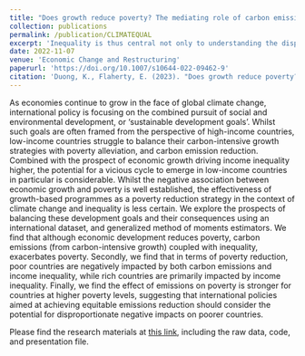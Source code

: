 ```yaml
---
title: "Does growth reduce poverty? The mediating role of carbon emissions and income inequality"
collection: publications
permalink: /publication/CLIMATEQUAL
excerpt: 'Inequality is thus central not only to understanding the disproportionate impacts of climate change, but also its root causes.'
date: 2022-11-07
venue: 'Economic Change and Restructuring'
paperurl: 'https://doi.org/10.1007/s10644-022-09462-9'
citation: 'Duong, K., Flaherty, E. (2023). "Does growth reduce poverty? The mediating role of carbon emissions and income inequality." Econ Change Restruct. 56, 3309–3334'
---
```


As economies continue to grow in the face of global climate change, international policy is focusing on the combined pursuit of social and environmental development, or ‘sustainable development goals’. Whilst such goals are often framed from the perspective of high-income countries, low-income countries struggle to balance their carbon-intensive growth strategies with poverty alleviation, and carbon emission reduction. Combined with the prospect of economic growth driving income inequality higher, the potential for a vicious cycle to emerge in low-income countries in particular is considerable. Whilst the negative association between economic growth and poverty is well established, the effectiveness of growth-based programmes as a poverty reduction strategy in the context of climate change and inequality is less certain. We explore the prospects of balancing these development goals and their consequences using an international dataset, and generalized method of moments estimators. We find that although economic development reduces poverty, carbon emissions (from carbon-intensive growth) coupled with inequality, exacerbates poverty. Secondly, we find that in terms of poverty reduction, poor countries are negatively impacted by both carbon emissions and income inequality, while rich countries are primarily impacted by income inequality. Finally, we find the effect of emissions on poverty is stronger for countries at higher poverty levels, suggesting that international policies aimed at achieving equitable emissions reduction should consider the potential for disproportionate negative impacts on poorer countries.

Please find the research materials at [this link](https://github.com/duongkhanhk29/CLIMATEQUAL), including the raw data, code, and presentation file.
